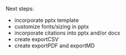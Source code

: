 Next steps:
- incorporate pptx template
- customize fonts/sizing in pptx
- incorporate citations into pptx and/or docx
- create exportCSV
- create exportPDF and exportMD